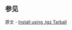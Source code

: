 ## 参见

原文 - [Install using .tgz Tarball]( https://docs.mongodb.com/manual/tutorial/install-mongodb-on-os-x-tarball/ )

